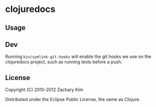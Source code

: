 # clojuredocs

## Usage

## Dev

Running `bin/symlink-git-hooks` will enable the git hooks we use on
the clojuredocs project, such as running tests before a push.

## License

Copyright (C) 2010-2012 Zachary Kim

Distributed under the Eclipse Public License, the same as Clojure.

